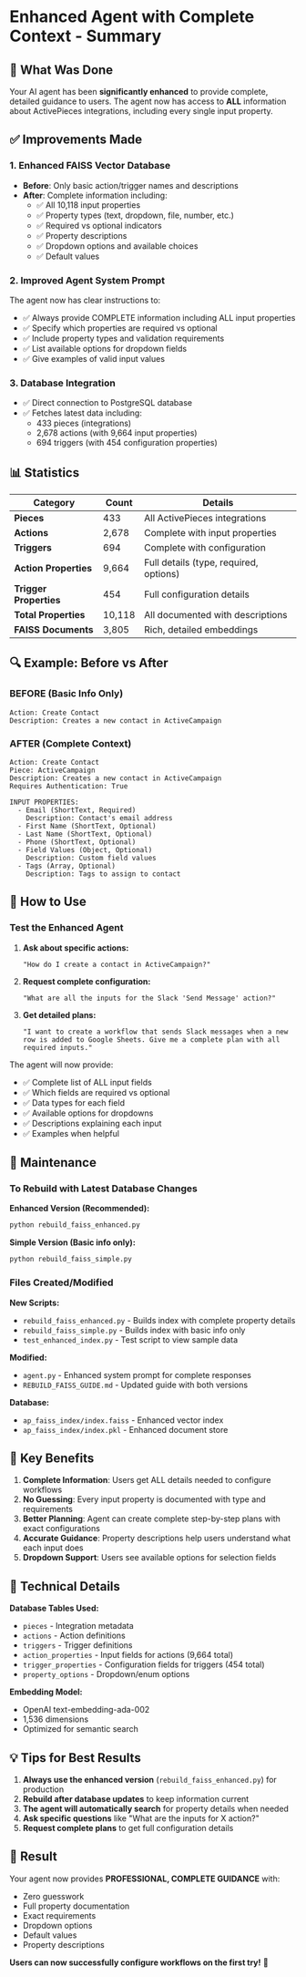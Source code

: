 # Enhanced Agent with Complete Context - Summary

## 🎉 What Was Done

Your AI agent has been **significantly enhanced** to provide complete, detailed guidance to users. The agent now has access to **ALL** information about ActivePieces integrations, including every single input property.

## ✅ Improvements Made

### 1. **Enhanced FAISS Vector Database**
- **Before**: Only basic action/trigger names and descriptions
- **After**: Complete information including:
  - ✅ All 10,118 input properties
  - ✅ Property types (text, dropdown, file, number, etc.)
  - ✅ Required vs optional indicators
  - ✅ Property descriptions
  - ✅ Dropdown options and available choices
  - ✅ Default values

### 2. **Improved Agent System Prompt**
The agent now has clear instructions to:
- ✅ Always provide COMPLETE information including ALL input properties
- ✅ Specify which properties are required vs optional
- ✅ Include property types and validation requirements
- ✅ List available options for dropdown fields
- ✅ Give examples of valid input values

### 3. **Database Integration**
- ✅ Direct connection to PostgreSQL database
- ✅ Fetches latest data including:
  - 433 pieces (integrations)
  - 2,678 actions (with 9,664 input properties)
  - 694 triggers (with 454 configuration properties)

## 📊 Statistics

| Category | Count | Details |
|----------|-------|---------|
| **Pieces** | 433 | All ActivePieces integrations |
| **Actions** | 2,678 | Complete with input properties |
| **Triggers** | 694 | Complete with configuration |
| **Action Properties** | 9,664 | Full details (type, required, options) |
| **Trigger Properties** | 454 | Full configuration details |
| **Total Properties** | 10,118 | All documented with descriptions |
| **FAISS Documents** | 3,805 | Rich, detailed embeddings |

## 🔍 Example: Before vs After

### BEFORE (Basic Info Only)
```
Action: Create Contact
Description: Creates a new contact in ActiveCampaign
```

### AFTER (Complete Context)
```
Action: Create Contact
Piece: ActiveCampaign
Description: Creates a new contact in ActiveCampaign
Requires Authentication: True

INPUT PROPERTIES:
  - Email (ShortText, Required)
    Description: Contact's email address
  - First Name (ShortText, Optional)
  - Last Name (ShortText, Optional)
  - Phone (ShortText, Optional)
  - Field Values (Object, Optional)
    Description: Custom field values
  - Tags (Array, Optional)
    Description: Tags to assign to contact
```

## 🚀 How to Use

### Test the Enhanced Agent

1. **Ask about specific actions:**
   ```
   "How do I create a contact in ActiveCampaign?"
   ```
   
2. **Request complete configuration:**
   ```
   "What are all the inputs for the Slack 'Send Message' action?"
   ```

3. **Get detailed plans:**
   ```
   "I want to create a workflow that sends Slack messages when a new row is added to Google Sheets. Give me a complete plan with all required inputs."
   ```

The agent will now provide:
- ✅ Complete list of ALL input fields
- ✅ Which fields are required vs optional
- ✅ Data types for each field
- ✅ Available options for dropdowns
- ✅ Descriptions explaining each input
- ✅ Examples when helpful

## 📝 Maintenance

### To Rebuild with Latest Database Changes

**Enhanced Version (Recommended):**
```bash
python rebuild_faiss_enhanced.py
```

**Simple Version (Basic info only):**
```bash
python rebuild_faiss_simple.py
```

### Files Created/Modified

**New Scripts:**
- `rebuild_faiss_enhanced.py` - Builds index with complete property details
- `rebuild_faiss_simple.py` - Builds index with basic info only
- `test_enhanced_index.py` - Test script to view sample data

**Modified:**
- `agent.py` - Enhanced system prompt for complete responses
- `REBUILD_FAISS_GUIDE.md` - Updated guide with both versions

**Database:**
- `ap_faiss_index/index.faiss` - Enhanced vector index
- `ap_faiss_index/index.pkl` - Enhanced document store

## 🎯 Key Benefits

1. **Complete Information**: Users get ALL details needed to configure workflows
2. **No Guessing**: Every input property is documented with type and requirements
3. **Better Planning**: Agent can create complete step-by-step plans with exact configurations
4. **Accurate Guidance**: Property descriptions help users understand what each input does
5. **Dropdown Support**: Users see available options for selection fields

## 🔧 Technical Details

**Database Tables Used:**
- `pieces` - Integration metadata
- `actions` - Action definitions
- `triggers` - Trigger definitions
- `action_properties` - Input fields for actions (9,664 total)
- `trigger_properties` - Configuration fields for triggers (454 total)
- `property_options` - Dropdown/enum options

**Embedding Model:**
- OpenAI text-embedding-ada-002
- 1,536 dimensions
- Optimized for semantic search

## 💡 Tips for Best Results

1. **Always use the enhanced version** (`rebuild_faiss_enhanced.py`) for production
2. **Rebuild after database updates** to keep information current
3. **The agent will automatically search** for property details when needed
4. **Ask specific questions** like "What are the inputs for X action?"
5. **Request complete plans** to get full configuration details

## 🎉 Result

Your agent now provides **PROFESSIONAL, COMPLETE GUIDANCE** with:
- Zero guesswork
- Full property documentation
- Exact requirements
- Dropdown options
- Default values
- Property descriptions

**Users can now successfully configure workflows on the first try!** 🚀

